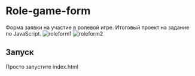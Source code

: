 ﻿# Role-game-form

Форма заявки на участие в ролевой игре. Итоговый проект на задание по JavaScript.
![roleform1](https://user-images.githubusercontent.com/95663034/153778798-567709f8-d471-48db-b779-7a2e8841f4fa.gif)
![roleform2](https://user-images.githubusercontent.com/95663034/153778799-7760deae-49cf-42eb-aed2-d3aec3416de1.gif)

## Запуск
Просто запустите index.html
